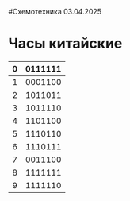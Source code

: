 #Схемотехника 
03.04.2025
# Часы китайские

| 0   | 0111111 |
| --- | ------- |
| 1   | 0001100 |
| 2   | 1011011 |
| 3   | 1011110 |
| 4   | 1101100 |
| 5   | 1110110 |
| 6   | 1110111 |
| 7   | 0011100 |
| 8   | 1111111 |
| 9   | 1111110 |
